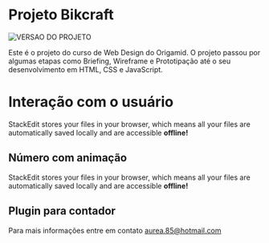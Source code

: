 # Projeto Bikcraft 

![VERSAO DO PROJETO](https://img.shields.io/badge/version-1.0-ff69b4.svg)

Este é o projeto do curso de Web Design do Origamid. O projeto passou por algumas etapas como Briefing, Wireframe e Prototipação até o seu desenvolvimento em HTML, CSS e JavaScript.

# Interação com o usuário

StackEdit stores your files in your browser, which means all your files are automatically saved locally and are accessible **offline!**

## Número com animação

StackEdit stores your files in your browser, which means all your files are automatically saved locally and are accessible **offline!**

## Plugin para contador

Para mais informações entre em contato aurea.85@hotmail.com
